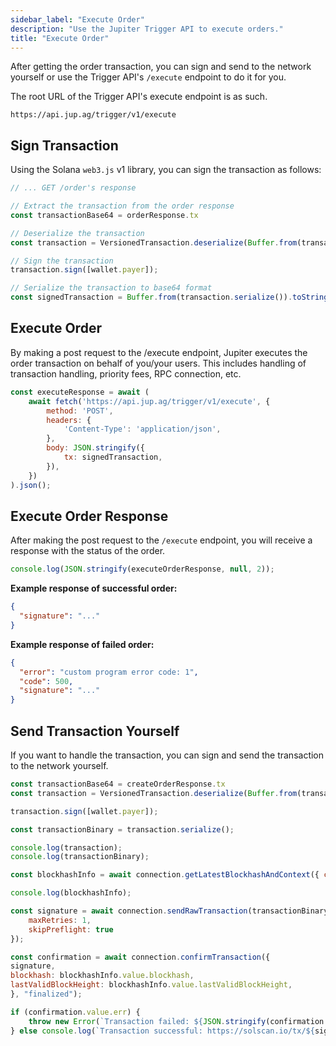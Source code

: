 ```yaml
---
sidebar_label: "Execute Order"
description: "Use the Jupiter Trigger API to execute orders."
title: "Execute Order"
---
```


<head>
    <title>Execute Order</title>
    <meta name="twitter:card" content="summary" />
</head>

After getting the order transaction, you can sign and send to the network yourself or use the Trigger API's `/execute` endpoint to do it for you.

The root URL of the Trigger API's execute endpoint is as such.

```
https://api.jup.ag/trigger/v1/execute
```

## Sign Transaction

Using the Solana `web3.js` v1 library, you can sign the transaction as follows:

```js
// ... GET /order's response

// Extract the transaction from the order response
const transactionBase64 = orderResponse.tx

// Deserialize the transaction
const transaction = VersionedTransaction.deserialize(Buffer.from(transactionBase64, 'base64'));

// Sign the transaction
transaction.sign([wallet.payer]);

// Serialize the transaction to base64 format
const signedTransaction = Buffer.from(transaction.serialize()).toString('base64');
```

## Execute Order

By making a post request to the /execute endpoint, Jupiter executes the order transaction on behalf of you/your users. This includes handling of transaction handling, priority fees, RPC connection, etc.

```jsx
const executeResponse = await (
    await fetch('https://api.jup.ag/trigger/v1/execute', {
        method: 'POST',
        headers: {
            'Content-Type': 'application/json',
        },
        body: JSON.stringify({
            tx: signedTransaction,
        }),
    })
).json();
```

## Execute Order Response

After making the post request to the `/execute` endpoint, you will receive a response with the status of the order.

```jsx
console.log(JSON.stringify(executeOrderResponse, null, 2));
```

**Example response of successful order:**

```json
{
  "signature": "..."
}
```

**Example response of failed order:**

```json
{
  "error": "custom program error code: 1",
  "code": 500,
  "signature": "..."
}
```

## Send Transaction Yourself

If you want to handle the transaction, you can sign and send the transaction to the network yourself.

```jsx
const transactionBase64 = createOrderResponse.tx
const transaction = VersionedTransaction.deserialize(Buffer.from(transactionBase64, 'base64'));

transaction.sign([wallet.payer]);

const transactionBinary = transaction.serialize();

console.log(transaction);
console.log(transactionBinary);

const blockhashInfo = await connection.getLatestBlockhashAndContext({ commitment: "finalized" });

console.log(blockhashInfo);

const signature = await connection.sendRawTransaction(transactionBinary, {
    maxRetries: 1,
    skipPreflight: true
});

const confirmation = await connection.confirmTransaction({
signature,
blockhash: blockhashInfo.value.blockhash,
lastValidBlockHeight: blockhashInfo.value.lastValidBlockHeight,
}, "finalized");

if (confirmation.value.err) {
    throw new Error(`Transaction failed: ${JSON.stringify(confirmation.value.err)}\n\nhttps://solscan.io/tx/${signature}`);
} else console.log(`Transaction successful: https://solscan.io/tx/${signature}`);
```
